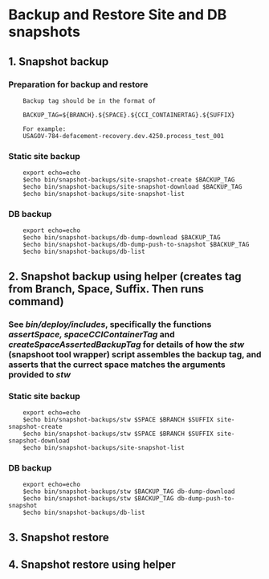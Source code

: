 
# Backup and Restore Site and DB snapshots

## 1. Snapshot backup

### Preparation for backup and restore

        Backup tag should be in the format of

        BACKUP_TAG=${BRANCH}.${SPACE}.${CCI_CONTAINERTAG}.${SUFFIX}

        For example:
        USAGOV-784-defacement-recovery.dev.4250.process_test_001

### Static site backup
        export echo=echo
        $echo bin/snapshot-backups/site-snapshot-create $BACKUP_TAG
        $echo bin/snapshot-backups/site-snapshot-download $BACKUP_TAG
        $echo bin/snapshot-backups/site-snapshot-list

### DB backup
        export echo=echo
        $echo bin/snapshot-backups/db-dump-download $BACKUP_TAG
        $echo bin/snapshot-backups/db-dump-push-to-snapshot $BACKUP_TAG
        $echo bin/snapshot-backups/db-list

## 2. Snapshot backup using helper (creates tag from Branch, Space, Suffix. Then runs command)

### See *bin/deploy/includes*, specifically the functions *assertSpace,  spaceCCIContainerTag* and *createSpaceAssertedBackupTag* for details of how the *stw* (snapshoot tool wrapper) script assembles the backup tag, and asserts that the currect space matches the arguments provided to *stw*

### Static site backup
        export echo=echo
        $echo bin/snapshot-backups/stw $SPACE $BRANCH $SUFFIX site-snapshot-create
        $echo bin/snapshot-backups/stw $SPACE $BRANCH $SUFFIX site-snapshot-download
        $echo bin/snapshot-backups/site-snapshot-list

### DB backup
        export echo=echo
        $echo bin/snapshot-backups/stw $BACKUP_TAG db-dump-download
        $echo bin/snapshot-backups/stw $BACKUP_TAG db-dump-push-to-snapshot
        $echo bin/snapshot-backups/db-list
## 3. Snapshot restore

## 4. Snapshot restore using helper
